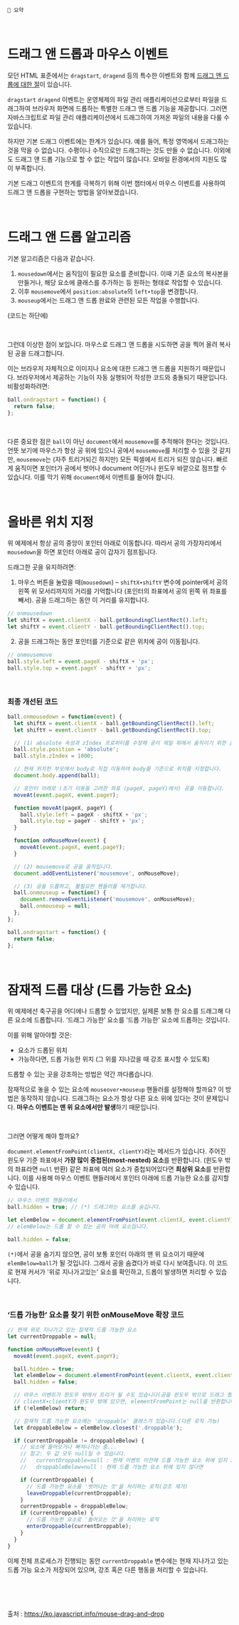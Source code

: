 ```
📍 요약

```
<br>

# 드래그 앤 드롭과 마우스 이벤트

모던 HTML 표준에서는 `dragstart`, `dragend` 등의 특수한 이벤트와 함께 [드래그 앤 드롭에 대한 절](https://html.spec.whatwg.org/multipage/dnd.html#dnd)이 있습니다. 

`dragstart` `dragend` 이벤트는 운영체제의 파일 관리 애플리케이션으로부터 파일을 드래그하여 브라우저 화면에 드롭하는 특별한 드래그 앤 드롭 기능을 제공합니다. 그러면 자바스크립트로 파일 관리 애플리케이션에서 드래그하여 가져온 파일의 내용을 다룰 수 있습니다.

하지만 기본 드래그 이벤트에는 한계가 있습니다. 예를 들어, 특정 영역에서 드래그하는 것을 막을 수 없습니다. 수평이나 수직으로만 드래그하는 것도 만들 수 없습니다. 이외에도 드래그 앤 드롭 기능으로 할 수 없는 작업이 많습니다. 모바일 환경에서의 지원도 많이 부족합니다.

기본 드래그 이벤트의 한계를 극복하기 위해 이번 챕터에서 마우스 이벤트를 사용하여 드래그 앤 드롭을 구현하는 방법을 알아보겠습니다.

<br>

# 드래그 앤 드롭 알고리즘

기본 알고리즘은 다음과 같습니다.

1. `mousedown`에서는 움직임이 필요한 요소를 준비합니다. 이때 기존 요소의 복사본을 만들거나, 해당 요소에 클래스를 추가하는 등 원하는 형태로 작업할 수 있습니다.
2. 이후 `mousemove`에서 `position:absolute`의 `left∙top`을 변경합니다.
3. `mouseup`에서는 드래그 앤 드롭 완료와 관련된 모든 작업을 수행합니다.

(코드는 하단에)

<br>

그런데 이상한 점이 보입니다. 마우스로 드래그 앤 드롭을 시도하면 공을 찍어 올려 복사된 공을 드래그합니다.

이는 브라우저 자체적으로 이미지나 요소에 대한 드래그 앤 드롭을 지원하기 때문입니다. 브라우저에서 제공하는 기능이 자동 실행되어 작성한 코드와 충돌되기 때문입니다. 비활성화하려면:

```js
ball.ondragstart = function() {
  return false;
};
```

<br>

다른 중요한 점은 `ball`이 아닌 `document`에서 `mousemove`를 추적해야 한다는 것입니다. 언뜻 보기에 마우스가 항상 공 위에 있으니 공에서 `mousemove`를 처리할 수 있을 것 같지만, `mousemove`는 (자주 트리거되긴 하지만) 모든 픽셀에서 트리거 되진 않습니다. 빠르게 움직이면 포인터가 공에서 벗어나 document 어딘가나 윈도우 바깥으로 점프할 수 있습니다. 이를 막기 위해 `document`에서 이벤트를 들어야 합니다.

<br>

# 올바른 위치 지정

위 예제에서 항상 공의 중앙이 포인터 아래로 이동합니다. 따라서 공의 가장자리에서 `mousedown`을 하면 포인터 아래로 공이 갑자기 점프됩니다.

드래그한 곳을 유지하려면:

1. 마우스 버튼을 눌렀을 때(`mousedown`) – `shiftX∙shiftY` 변수에 pointer에서 공의 왼쪽 위 모서리까지의 거리를 기억합니다 (포인터의 좌표에서 공의 왼쪽 위 좌표를 빼서). 공을 드래그하는 동안 이 거리를 유지합니다.   
```js
// onmousedown
let shiftX = event.clientX - ball.getBoundingClientRect().left;
let shiftY = event.clientY - ball.getBoundingClientRect().top;
```
2. 공을 드래그하는 동안 포인터를 기준으로 같은 위치에 공이 이동됩니다.
```js
// onmousemove
ball.style.left = event.pageX - shiftX + 'px';
ball.style.top = event.pageY - shiftY + 'px';
```

<br>

### 최종 개선된 코드

```js
ball.onmousedown = function(event) {
  let shiftX = event.clientX - ball.getBoundingClientRect().left;
  let shiftY = event.clientY - ball.getBoundingClientRect().top;

  // (1) absolute 속성과 zIndex 프로퍼티를 수정해 공이 제일 위에서 움직이기 위한 준비를 합니다.
  ball.style.position = 'absolute';
  ball.style.zIndex = 1000;

  // 현재 위치한 부모에서 body로 직접 이동하여 body를 기준으로 위치를 지정합니다.
  document.body.append(ball);

  // 포인터 아래로 (초기 이동을 고려한 좌표 (pageX, pageY)에서) 공을 이동합니다.
  moveAt(event.pageX, event.pageY);

  function moveAt(pageX, pageY) {
    ball.style.left = pageX - shiftX + 'px';
    ball.style.top = pageY - shiftY + 'px';
  }

  function onMouseMove(event) {
    moveAt(event.pageX, event.pageY);
  }

  // (2) mousemove로 공을 움직입니다.
  document.addEventListener('mousemove', onMouseMove);

  // (3) 공을 드롭하고, 불필요한 핸들러를 제거합니다.
  ball.onmouseup = function() {
    document.removeEventListener('mousemove', onMouseMove);
    ball.onmouseup = null;
  };
};

ball.ondragstart = function() {
  return false;
};
```

<br>

# 잠재적 드롭 대상 (드롭 가능한 요소)

위 예제에선 축구공을 어디에나 드롭할 수 있었지만, 실제론 보통 한 요소를 드래그해 다른 요소에 드롭합니다.
‘드래그 가능한’ 요소를 ‘드롭 가능한’ 요소에 드롭하는 것입니다. 

이를 위해 알아야할 것은:

- 요소가 드롭된 위치
- 가능하다면, 드롭 가능한 위치 (그 위를 지나갔을 때 강조 표시할 수 있도록)

드롭할 수 있는 곳을 강조하는 방법은 약간 까다롭습니다.

잠재적으로 놓을 수 있는 요소에 `mouseover∙mouseup` 핸들러를 설정해야 할까요? 이 방법은 동작하지 않습니다.
드래그하는 요소가 항상 다른 요소 위에 있다는 것이 문제입니다. **마우스 이벤트는 맨 위 요소에서만 발생**하기 때문입니다.

<br>

그러면 어떻게 해야 할까요?

`document.elementFromPoint(clientX, clientY)`라는 메서드가 있습니다. 주어진 윈도우 기준 좌표에서 **가장 많이 중첩된(most-nested) 요소**를 반환합니다. (윈도우 밖의 좌표라면 `null` 반환) 같은 좌표에 여러 요소가 중첩되어있다면 **최상위 요소**를 반환합니다. 이를 사용해 마우스 이벤트 핸들러에서 포인터 아래에 드롭 가능한 요소를 감지할 수 있습니다.

```js
// 마우스 이벤트 핸들러에서
ball.hidden = true; // (*) 드래그하는 요소를 숨깁니다.

let elemBelow = document.elementFromPoint(event.clientX, event.clientY);
// elemBelow는 드롭 할 수 있는 공의 아래 요소입니다.

ball.hidden = false;
```

`(*)`에서 공을 숨기지 않으면, 공이 보통 포인터 아래의 맨 위 요소이기 때문에 `elemBelow=ball`가 될 것입니다. 그래서 공을 숨겼다가 바로 다시 보여줍니다. 이 코드로 현재 커서가 '위로 지나가고있는' 요소를 확인하고, 드롭이 발생하면 처리할 수 있습니다.

<br>

### ‘드롭 가능한’ 요소를 찾기 위한 onMouseMove 확장 코드

```js
// 현재 위로 지나가고 있는 잠재적 드롭 가능한 요소
let currentDroppable = null;

function onMouseMove(event) {
  moveAt(event.pageX, event.pageY);

  ball.hidden = true;
  let elemBelow = document.elementFromPoint(event.clientX, event.clientY);
  ball.hidden = false;

  // 마우스 이벤트가 윈도우 밖에서 트리거 될 수도 있습니다(공을 윈도우 밖으로 드래그 했을 때)
  // clientX∙clientY가 윈도우 밖에 있으면, elementFromPoint는 null을 반환합니다.
  if (!elemBelow) return;

  // 잠재적 드롭 가능한 요소에는 'droppable' 클래스가 있습니다.(다른 로직 가능)
  let droppableBelow = elemBelow.closest('.droppable');

  if (currentDroppable != droppableBelow) {
    // 요소에 들어오거나 빠져나가는 중...
    // 참고: 두 값 모두 null일 수 있습니다.
    //   currentDroppable=null : 현재 이벤트 이전에 드롭 가능한 요소 위에 있지 않았다면(예: 빈 공간)
    //   droppableBelow=null : 현재 드롭 가능한 요소 위에 있지 않다면

    if (currentDroppable) {
      // 드롭 가능한 요소를 '벗어나는 것'을 처리하는 로직(강조 제거)
      leaveDroppable(currentDroppable);
    }
    currentDroppable = droppableBelow;
    if (currentDroppable) {
      // 드롭 가능한 요소로 '들어오는 것'을 처리하는 로직
      enterDroppable(currentDroppable);
    }
  }
}
```

이제 전체 프로세스가 진행되는 동안 `currentDroppable` 변수에는 현재 지나가고 있는 드롭 가능 요소가 저장되어 있으며, 강조 혹은 다른 행동을 처리할 수 있습니다.

<br><br><br>

출처 : https://ko.javascript.info/mouse-drag-and-drop
